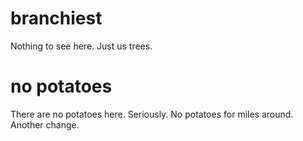 # branchiest

Nothing to see here.  Just us trees.

# no potatoes

There are no potatoes here.  Seriously.  No potatoes for miles around.  Another change.
